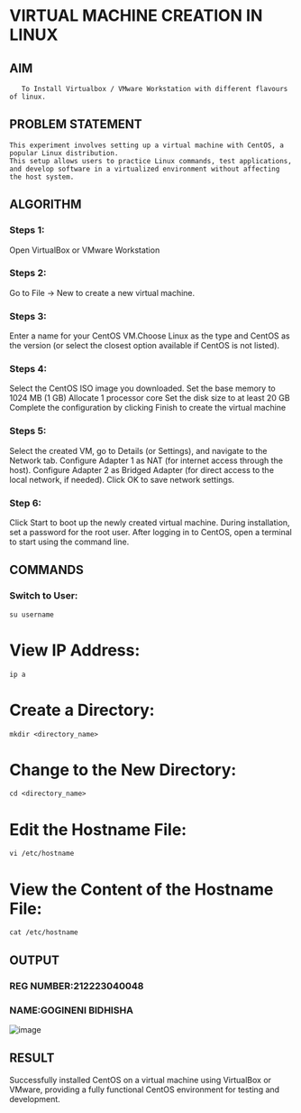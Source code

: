  # VIRTUAL MACHINE CREATION IN LINUX
  ## AIM
       To Install Virtualbox / VMware Workstation with different flavours of linux.
## PROBLEM STATEMENT
    This experiment involves setting up a virtual machine with CentOS, a popular Linux distribution.
    This setup allows users to practice Linux commands, test applications, and develop software in a virtualized environment without affecting the host system.

## ALGORITHM
 ### Steps 1:
 Open VirtualBox or VMware Workstation
 ### Steps 2:
 Go to File -> New to create a new virtual machine.
 ### Steps 3:
 Enter a name for your CentOS VM.Choose Linux as the type and CentOS as the version (or select the closest option available if CentOS is not listed).
 ### Steps 4:
 Select the CentOS ISO image you downloaded.
 Set the base memory to 1024 MB (1 GB)
 Allocate 1 processor core
 Set the disk size to at least 20 GB
 Complete the configuration by clicking Finish to create the virtual machine
 ### Steps 5:
 Select the created VM, go to Details (or Settings), and navigate to the Network tab.
 Configure Adapter 1 as NAT (for internet access through the host).
 Configure Adapter 2 as Bridged Adapter (for direct access to the local network, if needed).
 Click OK to save network settings.
 ### Step 6:
 Click Start to boot up the newly created virtual machine.
During installation, set a password for the root user.
After logging in to CentOS, open a terminal to start using the command line.
## COMMANDS
### Switch to User:
```su username```
# View IP Address:
```ip a```
# Create a Directory:
```mkdir <directory_name>```
# Change to the New Directory:
```cd <directory_name>```
# Edit the Hostname File:
```vi /etc/hostname```
# View the Content of the Hostname File:
```cat /etc/hostname```
## OUTPUT

### REG NUMBER:212223040048
### NAME:GOGINENI BIDHISHA
 ![image](https://github.com/user-attachments/assets/c06c90d8-3bee-466a-b2f0-97a5e00c5c41)

## RESULT
 
Successfully installed CentOS on a virtual machine using VirtualBox or VMware, providing a fully functional CentOS environment for testing and development.
  


